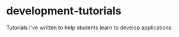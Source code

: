 development-tutorials
=====================

Tutorials I've written to help students learn to develop applications.
